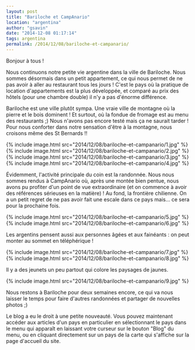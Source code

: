 ```yaml
---
layout: post
title: "Bariloche et CampAnario"
location: "argentina"
author: "gsavin"
date: "2014-12-08 01:17:14"
tags: argentina
permalink: /2014/12/08/bariloche-et-campanario/
---
```

Bonjour à tous !

Nous continuons notre petite vie argentine dans la ville de Bariloche. Nous sommes désormais dans un petit appartement, ce qui nous permet de ne pas avoir à aller au restaurant tous les jours ! C'est le pays où la pratique de location d'appartements est la plus développée, et comparé au prix des hôtels (pour une chambre double) il n'y a pas d'énorme différence.

Bariloche est une ville plutôt sympa. Une vraie ville de montagne où la pierre et le bois dominent ! Et surtout, où la fondue de fromage est au menu des restaurants ;) Nous n'avons pas encore testé mais ça ne saurait tarder ! Pour nous conforter dans notre sensation d'être à la montagne, nous croisons même des St Bernards !!

{% include image.html src="2014/12/08/bariloche-et-campanario/1.jpg" %}
{% include image.html src="2014/12/08/bariloche-et-campanario/2.jpg" %}
{% include image.html src="2014/12/08/bariloche-et-campanario/3.jpg" %}
{% include image.html src="2014/12/08/bariloche-et-campanario/4.jpg" %}

Évidemment, l'activité principale du coin est la randonnée. Nous nous sommes rendus à CampAnario où, après une montée bien pentue, nous avons pu profiter d'un point de vue extraordinaire (et on commence à avoir des références sérieuses en la matière) ! Au fond, la frontière chilienne. On a un petit regret de ne pas avoir fait une escale dans ce pays mais... ce sera pour la prochaine fois.

{% include image.html src="2014/12/08/bariloche-et-campanario/5.jpg" %}
{% include image.html src="2014/12/08/bariloche-et-campanario/6.jpg" %}

Les argentins pensent aussi aux personnes âgées et aux fainéants : on peut monter au sommet en téléphérique ! 

{% include image.html src="2014/12/08/bariloche-et-campanario/7.jpg" %}
{% include image.html src="2014/12/08/bariloche-et-campanario/8.jpg" %}

Il y a des jeunets un peu partout qui colore les paysages de jaunes.

{% include image.html src="2014/12/08/bariloche-et-campanario/9.jpg" %}

Nous restons à Bariloche pour deux semaines encore, ce qui va nous laisser le temps pour faire d'autres randonnées et partager de nouvelles photos ;)

Le blog a eu le droit à une petite nouveauté. Vous pouvez maintenant accéder aux articles d'un pays en particulier en sélectionnant le pays dans le menu qui apparaît en laissant votre curseur sur le bouton "Blog" du menu, ou en cliquant directement sur un pays de la carte qui s'affiche sur la page d'accueil du site.